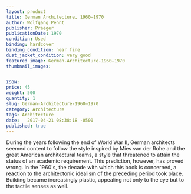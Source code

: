 ```yaml
---
layout: product
title: German Architecture, 1960–1970
author: Wolfgang Pehnt
publisher: Praeger
publicationDate: 1970
condition: Used
binding: hardcover
binding_condition: near fine
dust_jacket_condition: very good
featured_image: German-Architecture-1960–1970
thumbnail_images:


ISBN:
price: 45
weight: 500
quantity: 1
slug: German-Architecture-1960–1970
category: Architecture
tags: Architecture
date:   2017-04-21 08:38:18 -0500
published: true
---
```



During the years following the end of World War II, German architects seemed content to follow the style inspired by Mies van der Rohe and the great American architectural teams, a style that threatened to attain the status of an academic requirement. This prediction, however, has proved wrong. In the 1960's, the decade with which this book is concerned, a reaction to the architectonic idealism of the preceding period took place. Building became increasingly plastic, appealing not only to the eye but to the tactile senses as well.